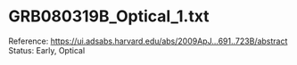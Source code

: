 # GRB080319B_Optical_1.txt

Reference: https://ui.adsabs.harvard.edu/abs/2009ApJ...691..723B/abstract
Status: Early, Optical